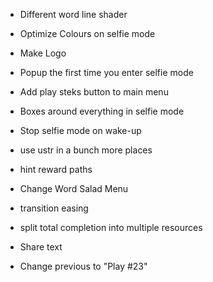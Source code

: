 - Different word line shader


- Optimize Colours on selfie mode
- Make Logo
- Popup the first time you enter selfie mode
- Add play steks button to main menu
- Boxes around everything in selfie mode
- Stop selfie mode on wake-up
- use ustr in a bunch more places
- hint reward paths
- Change Word Salad Menu
- transition easing
- split total completion into multiple resources
- Share text
- Change previous to "Play #23"